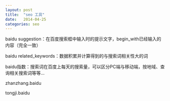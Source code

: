 ```yaml
---
layout: post
title:  "seo 工具"
date:   2014-04-25
categories: seo
---
```


baidu suggestion：在百度搜索框中输入时的提示文字，begin_with已经输入的内容（完全一致）

baidu related_keywords：数据积累并计算得到的与搜索词相关性大的词

baidu指数：搜索词在百度上每天的搜索量，可以区分PC端与移动端，按地域、查询相关搜索词等等...

zhanzhang.baidu

tongji.baidu
